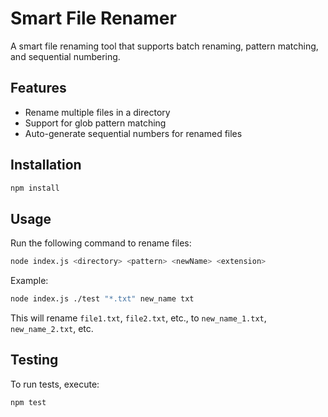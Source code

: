 # Smart File Renamer

A smart file renaming tool that supports batch renaming, pattern matching, and sequential numbering.

## Features
- Rename multiple files in a directory
- Support for glob pattern matching
- Auto-generate sequential numbers for renamed files

## Installation
```sh
npm install
```

## Usage
Run the following command to rename files:
```sh
node index.js <directory> <pattern> <newName> <extension>
```
Example:
```sh
node index.js ./test "*.txt" new_name txt
```
This will rename `file1.txt`, `file2.txt`, etc., to `new_name_1.txt`, `new_name_2.txt`, etc.

## Testing
To run tests, execute:
```sh
npm test
```
